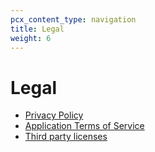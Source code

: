```yaml
---
pcx_content_type: navigation
title: Legal
weight: 6
---
```


# Legal

* [Privacy Policy](https://www.Khulnasoft.com/application/privacypolicy/)
* [Application Terms of Service](https://www.Khulnasoft.com/application/terms/)
* [Third party licenses](/warp-client/legal/3rdparty/)
